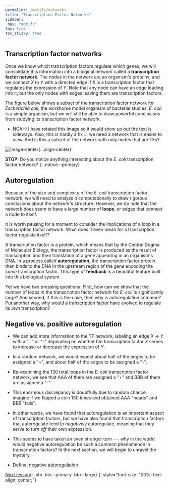 ```yaml
---
permalink: /motifs/networks
title: "Transcription Factor Networks"
sidebar:
 nav: "motifs"
toc: true
toc_sticky: true
---
```


## Transcription factor networks

Once we know which transcription factors regulate which genes, we will consolidate this information into a bilogical network called a **transcription factor network**. The nodes in the network are an organism's proteins, and we connect *X* to *Y* with a directed edge if *X* is a transcription factor that regulates the expression of *Y*.  Note that any node can have an edge leading into it, but the only nodes with edges leaving them are transcription factors.

The figure below shows a subset of the transcription factor network for *Escherichia coli*, the workhorse model organism of bacterial studies. *E. coli* is a simple organism, but we will still be able to draw powerful conclusions from studying its transcription factor network.

* NOAH: I have rotated this image so it would show up but the text is sideways. Also, this is hardly a fix ... we need a network that is easier to view. And is this a subset of the network with only nodes that are TFs?

![image-center](../assets/images/e_coli_tf_network_rotated.jpeg){: .align-center}

**STOP:** Do you notice anything interesting about the *E. coli* transcription factor network?
{: .notice--primary}

## Autoregulation

Because of the size and complexity of the *E. coli* transcription factor network, we will need to analyze it computationally to draw rigorous conclusions about the network's structure. However, we do note that the network does seem to have a large number of **loops**, or edges that connect a node to itself.

It is worth pausing for a moment to consider the implications of a loop in a transcription factor network. What does it even mean for a transcription factor regulate itself?

A transcription factor is a protein, which means that by the Central Dogma of Molecular Biology, the transcription factor is produced as the result of transcription and then translation of a gene appearing in an organism's DNA. In a process called **autoregulation**, the transcription factor protein then binds to the DNA in the upstream region of the gene encoding the *same* transcription factor. This type of **feedback** is a beautiful feature built into this biological system.

Yet we have two pressing questions. First, how can we show that the number of loops in the transcription factor network for *E. coli* is significantly large? And second, if this is the case, then why is autoregulation common? Put another way, why would a transcription factor have evolved to regulate its *own* transcription?

## Negative vs. positive autoregulation

* We can add more information to the TF network, labeling an edge *X* → *Y* with a "+" or "-" depending on whether the transcription factor *X* serves to increase or decrease the expression of *Y*.

* In a random network, we would expect about half of the edges to be assigned a "+", and about half of the edges to be assigned a "-".

* Re-examining the 130 total loops in the *E. coli* transcription factor network, we see that AAA of them are assigned a "+" and BBB of them are assigned a "-".

* This enormous discrepancy is doubtfully due to random chance; imagine if we flipped a coin 130 times and obtained AAA "heads" and BBB "tails".

* In other words, we have found that autoregulation is an important aspect of transcription factors, but we have also found that transcription factors that autoregulate tend to *negatively* autoregulate, meaning that they serve to *turn off* their own expression.

* This seems to have taken an even stranger turn --- why in the world would negative autoregulation be such a common phenomenon in transcription factors? In the next section, we will begin to unravel the mystery.

* Define: negative autoregulation


[Next lesson](nar){: .btn .btn--primary .btn--large}
{: style="font-size: 100%; text-align: center;"}
